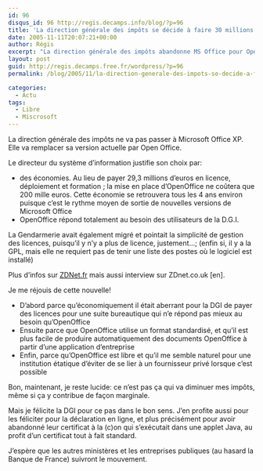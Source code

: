 ```yaml
---
id: 96
disqus_id: 96 http://regis.decamps.info/blog/?p=96
title: 'La direction générale des impôts se décide à faire 30 millions d’économies'
date: 2005-11-11T20:07:21+00:00
author: Régis
excerpt: "La direction générale des impôts abandonne MS Office pour OpenOffice. Bilan: près de 30 millions d'économies pour ne pas avoir à renouveler les licenses."
layout: post
guid: http://regis.decamps.free.fr/wordpress/?p=96
permalink: /blog/2005/11/la-direction-generale-des-impots-se-decide-a-faire-30-millions-deconomies/

categories:
  - Actu
tags:
  - Libre
  - Miscrosoft
---
```

La direction générale des impôts ne va pas passer à Microsoft Office XP. Elle va remplacer sa version actuelle par Open Office. 

Le directeur du système d’information justifie son choix par:

  * des économies. Au lieu de payer 29,3 millions d’euros en licence, déploiement et formation ; la mise en place d’OpenOffice ne coûtera que 200 mille euros. Cette économie se retrouvera tous les 4 ans environ puisque c’est le rythme moyen de sortie de nouvelles versions de Microsoft Office
  * OpenOffice répond totalement au besoin des utilisateurs de la D.G.I.

La Gendarmerie avait également migré et pointait la simplicité de gestion des licences, puisqu’il y n’y a plus de licence, justement…; (enfin si, il y a la GPL, mais elle ne requiert pas de tenir une liste des postes où le logiciel est installé)

Plus d’infos sur [ZDNet.fr](http://zdnet.fr/actualites/informatique/0,39040745,39286358,00.htm) mais aussi <a herf="http://insight.zdnet.co.uk/software/0,39020463,39236214,00.htm">interview sur ZDnet.co.uk [en]</a>.

Je me réjouis de cette nouvelle!

  * D’abord parce qu’économiquement il était aberrant pour la DGI de payer des licences pour une suite bureautique qui n’e répond pas mieux au besoin qu’OpenOffice
  * Ensuite parce que OpenOffice utilise un format standardisé, et qu’il est plus facile de produire automatiquement des documents OpenOffice à partir d’une application d’entreprise
  * Enfin, parce qu’OpenOffice est libre et qu’il me semble naturel pour une institution étatique d’éviter de se lier à un fournisseur privé lorsque c’est possible

Bon, maintenant, je reste lucide: ce n’est pas ça qui va diminuer mes impôts, même si ça y contribue de façon marginale.

Mais je félicite la DGI pour ce pas dans le bon sens. J’en profite aussi pour les féliciter pour la déclaration en ligne, et plus précisément pour avoir abandonné leur certificat à la (c)on qui s’exécutait dans une applet Java, au profit d’un certificat tout à fait standard. 

J’espère que les autres ministères et les entreprises publiques (au hasard la Banque de France) suivront le mouvement.
